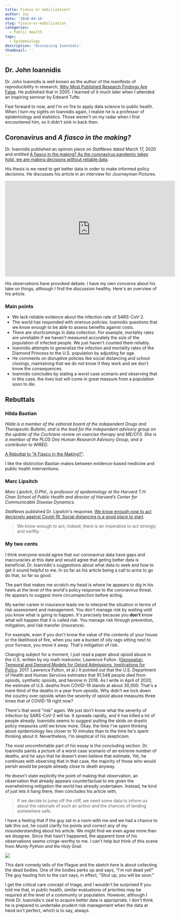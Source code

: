 ```yaml
---
title: Fiasco or mobilization?
author: Jai
date: '2020-04-16'
slug: fiasco-or-mobilization
categories:
  - Public Health
tags:
  - Epidemiology
description: 'Discussing Ioannidis'
thumbnail: ''
---
```


## Dr. John Ioannidis
Dr. John Ioannidis is well known as the author of the manifesto of reproducibility in research, [Why Most Published Research Findings Are False](https://journals.plos.org/plosmedicine/article?id=10.1371/journal.pmed.0020124). He published that in 2005. I learned of it much later when I attended an inspiring seminar by Edward Tufte.

Fast forward to now, and I'm on fire to apply data science to public health. When I turn my sights on Ioannidis again, I realize he is a professor of epidemiology and statistics. Those weren't on my radar when I first encountered him, so it didn't sink in back then.

## Coronavirus and *A fiasco in the making?*
Dr. Ioannidis published an opinion piece on *StatNews* dated March 17, 2020 and entitled [A fiasco in the making? As the coronavirus pandemic takes hold, we are making decisions without reliable data](https://www.statnews.com/2020/03/17/a-fiasco-in-the-making-as-the-coronavirus-pandemic-takes-hold-we-are-making-decisions-without-reliable-data/).

His thesis is we need to get better data in order to make informed policy decisions. He discusses his article in an interview for Journeyman Pictures.

<iframe width="560" height="315" src="https://www.youtube.com/embed/d6MZy-2fcBw" frameborder="0" allowfullscreen></iframe>

His observations have provoked debate. I have my own concerns about his take on things, although I find the discussion healthy. Here's an overview of his article. 

### Main points
- We lack reliable evidence about the infection rate of SARS-CoV-2.
- The world has responded with onerous policies. Ioannidis questions that we know enough to be able to assess benefits against costs.
- There are shortcomings in data collection. For example, mortality rates are unreliable if we haven't measured accurately the size of the population of infected people. We just haven't counted them reliably.
- Ioannidis attempts to generalize the infection and mortality rates of the Diamond Princess to the U.S. population by adjusting for age.
- He comments on disruptive policies like social distancing and school closings, maintaining that we do not know if they work and we don't know the consequences.
- Ioannidis concludes by stating a worst case scenario and observing that in this case, the lives lost will come in great measure from a population soon to die.

## Rebuttals
### Hilda Bastian
*Hilda is a member of the editorial board of the independent Drugs and Therapeutic Bulletin, and is the lead for the independent advisory group on the update of the Cochrane review on exercise therapy and ME/CFS. She is a member of the PLOS One Human Research Advisory Group, and a contributor to WIRED.*

[A Rebuttal to "A Fiasco in the Making?"](http://hildabastian.net/index.php/8-secondary/87).

I like the distinction Bastian makes between evidence-based medicine and public health interventions.

### Marc Lipsitch
*Marc Lipsitch, D.Phil., is professor of epidemiology at the Harvard T.H. Chan School of Public Health and director of Harvard’s Center for Communicable Disease Dynamics.*

*StatNews* published Dr. Lipsitch's response, [We know enough now to act decisively against Covid-19. Social distancing is a good place to start](https://www.statnews.com/2020/03/18/we-know-enough-now-to-act-decisively-against-covid-19/).

> We know enough to act; indeed, there is an imperative to act strongly and swiftly.

### My two cents
I think everyone would agree that our coronavirus data have gaps and inaccuracies at this date and would agree that geting better data is beneficial. Dr. Ioannidis's suggestions about what data to seek and how to get it sound helpful to me. In so far as his article being a call to arms to go do that, so far so good.

The part that makes me scratch my head is where he appears to dig in his heels at the level of the world's policy response to the coronavirus threat. He appears to suggest more circumspection before acting.

My earlier career in insurance leads me to interpret the situation in terms of risk assessment and management. You don't manage risk by waiting until you know what is going to happen. It's precisely because you **don't** know what will happen that it is called *risk*. You manage risk through prevention, mitigation, and risk transfer (insurance).

For example, even if you don't know the value of the contents of your house or the likelihood of fire, when you see a bucket of oily rags sitting next to your furnace, you move it away. That's mitigation of risk.

Changing subject for a moment, I just read a paper about opioid abuse in the U.S. written by my math instructor, Lawrence Fulton. ([Geospatial-Temporal and Demand Models for Opioid Admissions, Implications for Policy](https://www.mdpi.com/2077-0383/8/7/993). 2017. Lawrence Fulton, et al.) It pointed out that the U.S. Department of Health and Human Services estimates that 91,548 people died from opioids, synthetic opioids, and heroine in 2016. As I write in April of 2020, the estimate of U.S. deaths from COVID-19 stands at about 30,000. That's a mere third of the deaths in a year from opioids. Why didn't we lock down the country over opioids when the severity of opioid abuse measures three times that of COVID-19 right now?

There's that word "risk" again. We just don't know what the severity of infection by SARS-CoV-2 will be. It spreads rapidly, and it has killed a lot of people already. Ioannidis seems to suggest putting the skids on drastic policy measures until we know more. Okay, the time I've spent thinking about epidemiology lies closer to 10 minutes than to the time he's spent thinking about it. Nevertheless, I'm skeptical of his skepticism.

The most uncomfortable part of his essay is the concluding section. Dr. Ioannidis paints a picture of a worst case scenario of an extreme number of deaths, and he says that he doesn't even believe that estimate. Yet, he continues with observing that in that case, the majority of those who would perish would be people already close to death anyway.

He doesn't state explicitly the point of making that observation, an observation that already appears counterfactual to me given the overwhelming mitigation the world has already undertaken. Instead, he kind of just lets it hang there, then concludes his article with, 

> If we decide to jump off the cliff, we need some data to inform us about the rationale of such an action and the chances of landing somewhere safe.

I have a feeling that if the guy sat in a room with me and we had a chance to talk this out, he could clarify his points and correct any of my misunderstanding about his article. We might find we even agree more than we disagree. Since that hasn't happened, the apparent tone of his observations seems cringe-worthy to me. I can't help but think of this scene from *Monty Python and the Holy Grail.*

![](https://datascience.jeffryes.net/img/bring_out_your_dead.png)

This dark comedy tells of the Plague and the sketch here is about collecting the dead bodies. One of the bodies perks up and says, "I'm not dead yet!" The guy hauling him to the cart says, in effect, "Shut up, you will be soon."

I get the critical care concept of triage, and I wouldn't be surprised if you told me that, in public health, similar evaluations of priorities may be required at the level of a community or population. However, although I think Dr. Ioannidis's zeal to acquire better data is appropriate, I don't think he is prepared to undertake prudent risk management when the data at hand isn't perfect, which is to say, always.

